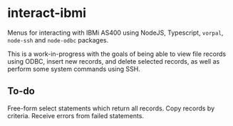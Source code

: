 # interact-ibmi

 Menus for interacting with IBMi AS400 using NodeJS, Typescript, `vorpal`, `node-ssh` and `node-odbc` packages.

 This is a work-in-progress with the goals of being able to view file records using ODBC, insert new records, and delete selected records, as well as perform some system commands using SSH.

## To-do

 Free-form select statements which return all records.
 Copy records by criteria.
 Receive errors from failed statements.
